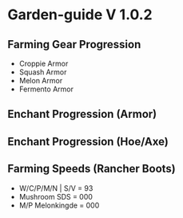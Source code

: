 # Garden-guide V 1.0.2

## Farming Gear Progression
- Croppie Armor
- Squash Armor
- Melon Armor
- Fermento Armor

## Enchant Progression (Armor)

## Enchant Progression (Hoe/Axe)

## Farming Speeds (Rancher Boots)

- W/C/P/M/N | S/V = 93
- Mushroom SDS = 000
- M/P Melonkingde = 000
